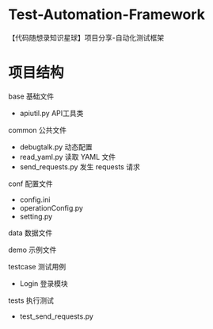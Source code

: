 # Test-Automation-Framework
【代码随想录知识星球】项目分享-自动化测试框架

# 项目结构
base 基础文件
- apiutil.py API工具类

common 公共文件
- debugtalk.py 动态配置
- read_yaml.py 读取 YAML 文件
- send_requests.py 发生 requests 请求

conf 配置文件
- config.ini
- operationConfig.py
- setting.py

data 数据文件

demo 示例文件

testcase 测试用例
- Login 登录模块

tests 执行测试
- test_send_requests.py